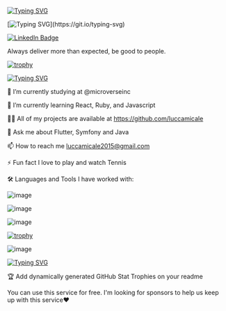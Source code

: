 [![Typing SVG](https://readme-typing-svg.demolab.com?font=Fira+Code&size=31&duration=1&pause=1000&color=29F71F&width=471&lines=Hi+%F0%9F%91%8B%2C+I'm+LUCCA+MICALE)](https://git.io/typing-svg)

[![Typing SVG](https://readme-typing-svg.demolab.com?font=Fira+Code&size=30&pause=1000&color=1DA9F7&center=true&vCenter=true&width=671&lines=++++++++++++++++++++Hello+Developers!!!)](https://git.io/typing-svg)


<div>
  <a href=https://www.linkedin.com/in/luccamicale/>
    <img src="https://img.shields.io/badge/LinkedIn-blue?style=for-the-badge&logo=linkedin&logoColor=white" alt="LinkedIn Badge"/>
  </a>
</div>


Always deliver more than expected, be good to people.

[![trophy](https://github-profile-trophy.vercel.app/?username=luccamicale)](https://github.com/ryo-ma/github-profile-trophy)

 
 [![Typing SVG](https://readme-typing-svg.demolab.com?font=Fira+Code&size=24&pause=1000&color=1FCEF7&width=435&lines=%F0%9F%93%96+About+me)](https://git.io/typing-svg)
                                                             

🔭 I’m currently studying at @microverseinc

🌱 I’m currently learning React, Ruby, and Javascript 

👨‍💻 All of my projects are available at https://github.com/luccamicale

💬 Ask me about Flutter, Symfony and Java

📫 How to reach me luccamicale2015@gmail.com

⚡ Fun fact I love to play and watch Tennis



🛠️ Languages and Tools I have worked with:

![image](https://user-images.githubusercontent.com/107897361/200433032-e416c361-2356-4ec4-9763-31601d4faba3.png)




![image](https://user-images.githubusercontent.com/107897361/194948813-c9cce9da-9528-4ed0-b4b3-042ea37471ad.png)



![image](https://user-images.githubusercontent.com/107897361/194949028-8ac3a291-e4ac-4f8c-80ea-870327cc96f5.png)


[![trophy](https://github-profile-trophy.vercel.app/?username=ryo-ma&theme=onedark)](https://github.com/ryo-ma/github-profile-trophy)



![image](https://user-images.githubusercontent.com/107897361/194950651-13acac35-83af-42df-9065-f815caa0a75c.png)



[![Typing SVG](https://readme-typing-svg.demolab.com?font=Fira+Code&pause=1000&color=F71A6E&width=435&lines=GitHub+Profile+Trophy)](https://git.io/typing-svg)

🏆 Add dynamically generated GitHub Stat Trophies on your readme

You can use this service for free. I'm looking for sponsors to help us keep up with this service❤️

